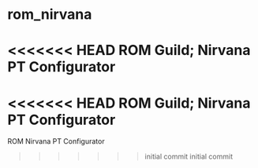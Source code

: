 # rom_nirvana
<<<<<<< HEAD
ROM Guild; Nirvana PT Configurator
=======
<<<<<<< HEAD
ROM Guild; Nirvana PT Configurator
=======
ROM Nirvana PT Configurator
>>>>>>> initial commit
>>>>>>> initial commit
